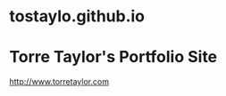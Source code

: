 # tostaylo.github.io
<h1> Torre Taylor's Portfolio Site</h1>
<a href="http://www.torretaylor.com" target="_blank">http://www.torretaylor.com</a>
